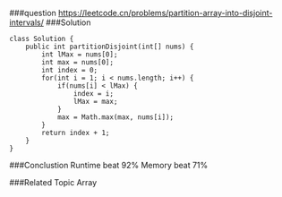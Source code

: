 ###question
https://leetcode.cn/problems/partition-array-into-disjoint-intervals/
###Solution
```
class Solution {
    public int partitionDisjoint(int[] nums) {
        int lMax = nums[0];
        int max = nums[0];
        int index = 0;
        for(int i = 1; i < nums.length; i++) {
            if(nums[i] < lMax) {
                index = i;
                lMax = max;
            }
            max = Math.max(max, nums[i]);
        }
        return index + 1;
    }
}
```

###Conclustion
Runtime beat 92%
Memory beat 71%

###Related Topic
Array